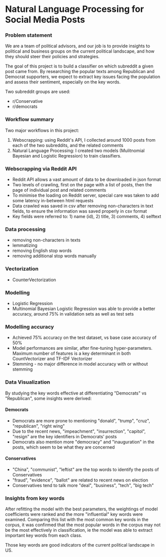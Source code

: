 # Natural Language Processing for Social Media Posts

### Problem statement

We are a team of political advisors, and our job is to provide insights to political and business groups on the current political landscape, and how they should steer their policies and strategies.

The goal of this project is to build a classifier on which subreddit a given post came from. By researching the popular texts among Republican and Democrat supporters, we expect to extract key issues facing the population and assess their sentiment, especially on the key words.

Two subreddit groups are used:
- r/Conservative
- r/democrats

### Workflow summary

Two major workflows in this project:
1. Webscrapping: using Reddit's API, I collected around 1000 posts from each of the two subreddits, and the related comments
2. Natural Language Processing: I created two models (Mulitnomial Bayesian and Logistic Regression) to train classifiers.

### Webscrapping via Reddit API
- Reddit API allows a vast amount of data to be downloaded in json format
- Two levels of crawling, first on the page with a list of posts, then the page of individual post and related comments
- To minimise the loading on Reddit server, special care was taken to add some latency in-between html requests
- Data crawled was saved in csv after removing non-characters in text fields, to ensure the information was saved properly in csv format
- Key fields were referred to: 1) name (id), 2) title, 3) comments, 4) selftext

### Data processing
- removing non-characters in texts
- lemmatizing
- removing English stop words
- removing additional stop words manually

### Vectorization
- CounterVectorization

### Modelling
- Logistic Regression
- Multinomial Bayesian
Logistic Regression was able to provide a better accuracy, around 75% in validation sets as well as test sets

### Modelling accuracy
- Achieved 75% accuracy on the test dataset, vs base case accuracy of 50%
- Model performances are similar, after fine-tuning hyper-parameters. Maximum number of features is a key determinant in both CountVectorizer and TF-IDF Vectorizer
- Stemming - no major difference in model accuracy with or without stemming

### Data Visualization
By studying the key words effective at differentiating "Democrats" vs "Republican", some insights were derived:

#### Democrats
- Democrats are more prone to mentioning "donald", "trump", "cruz", "republican", "right wing"
- Due to the recent news, "impeachment", "insurrection", "capitol", "resign" are the key identifiers in Democrats' posts
- Democrats also mention more "democracy" and "inauguration" in the posts, which seem to be what they are concerned

#### Conservatives
- "China", "communist", "leftist" are the top words to identify the posts of Conservatives
- "fraud", "evidence", "ballot" are related to recent news on election
- Conservatives tend to talk more "deal", "business", "tech", "big tech"

### Insights from key words
After refitting the model with the best parameters, the weightings of model coefficients were ranked and the more "influential" key words were examined. Comparing this list with the most common key words in the corpus, it was confirmed that the most popular words in the corpus may not be the most effectively in classification, ie the model was able to extract important key words from each class.

Those key words are good indicators of the current political landscape in US.
